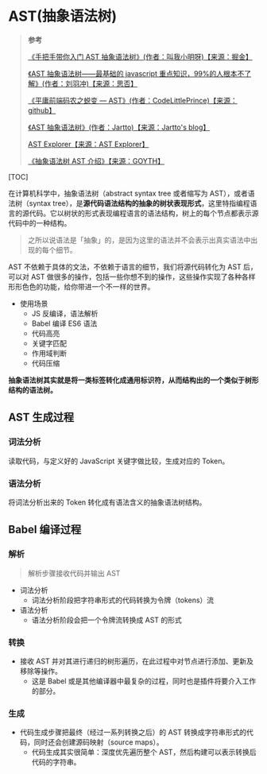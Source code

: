# AST(抽象语法树)

> **参考**
>
> [《手把手带你入门 AST 抽象语法树》(作者：叫我小明呀)【来源：掘金】](https://juejin.cn/post/6844904035271573511)
>
> [《AST 抽象语法树——最基础的 javascript 重点知识，99%的人根本不了解》(作者：刘羽冲)【来源：思否】](https://segmentfault.com/a/1190000016231512)
>
> [《平庸前端码农之蜕变 — AST》(作者：CodeLittlePrince)【来源：github】](https://github.com/CodeLittlePrince/blog/issues/19)
>
> [《AST 抽象语法树》(作者：Jartto)【来源：Jartto's blog】](http://jartto.wang/2018/11/17/about-ast/)
>
> [AST Explorer【来源：AST Explorer】](https://astexplorer.net/)
>
> [《抽象语法树 AST 介绍》【来源：GOYTH】](http://www.goyth.com/2018/12/23/AST/)

[TOC]

在计算机科学中，抽象语法树（abstract syntax tree 或者缩写为 AST），或者语法树（syntax tree），是**源代码语法结构的抽象的树状表现形式**，这里特指编程语言的源代码。它以树状的形式表现编程语言的语法结构，树上的每个节点都表示源代码中的一种结构。

> 之所以说语法是「抽象」的，是因为这里的语法并不会表示出真实语法中出现的每个细节。

AST 不依赖于具体的文法，不依赖于语言的细节，我们将源代码转化为 AST 后，可以对 AST 做很多的操作，包括一些你想不到的操作，这些操作实现了各种各样形形色色的功能，给你带进一个不一样的世界。

- 使用场景
  - JS 反编译，语法解析
  - Babel 编译 ES6 语法
  - 代码高亮
  - 关键字匹配
  - 作用域判断
  - 代码压缩

**抽象语法树其实就是将一类标签转化成通用标识符，从而结构出的一个类似于树形结构的语法树。**

## AST 生成过程

### 词法分析

读取代码，与定义好的 JavaScript 关键字做比较，生成对应的 Token。

### 语法分析

将词法分析出来的 Token 转化成有语法含义的抽象语法树结构。

## Babel 编译过程

### 解析

> 解析步骤接收代码并输出 AST

- 词法分析
  - 词法分析阶段把字符串形式的代码转换为令牌（tokens）流
- 语法分析
  - 语法分析阶段会把一个令牌流转换成 AST 的形式

### 转换

- 接收 AST 并对其进行递归的树形遍历，在此过程中对节点进行添加、更新及移除等操作。
  - 这是 Babel 或是其他编译器中最复杂的过程，同时也是插件将要介入工作的部分。

### 生成

- 代码生成步骤把最终（经过一系列转换之后）的 AST 转换成字符串形式的代码，同时还会创建源码映射（source maps）。
  - 代码生成其实很简单：深度优先遍历整个 AST，然后构建可以表示转换后代码的字符串。
